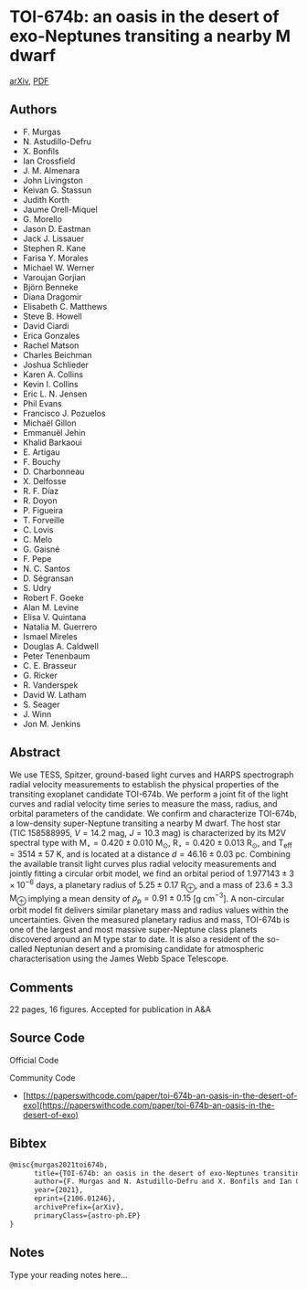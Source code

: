
# TOI-674b: an oasis in the desert of exo-Neptunes transiting a nearby M dwarf

[arXiv](https://arxiv.org/abs/2106.01246), [PDF](https://arxiv.org/pdf/2106.01246.pdf)

## Authors

- F. Murgas
- N. Astudillo-Defru
- X. Bonfils
- Ian Crossfield
- J. M. Almenara
- John Livingston
- Keivan G. Stassun
- Judith Korth
- Jaume Orell-Miquel
- G. Morello
- Jason D. Eastman
- Jack J. Lissauer
- Stephen R. Kane
- Farisa Y. Morales
- Michael W. Werner
- Varoujan Gorjian
- Björn Benneke
- Diana Dragomir
- Elisabeth C. Matthews
- Steve B. Howell
- David Ciardi
- Erica Gonzales
- Rachel Matson
- Charles Beichman
- Joshua Schlieder
- Karen A. Collins
- Kevin I. Collins
- Eric L. N. Jensen
- Phil Evans
- Francisco J. Pozuelos
- Michaël Gillon
- Emmanuël Jehin
- Khalid Barkaoui
- E. Artigau
- F. Bouchy
- D. Charbonneau
- X. Delfosse
- R. F. Díaz
- R. Doyon
- P. Figueira
- T. Forveille
- C. Lovis
- C. Melo
- G. Gaisné
- F. Pepe
- N. C. Santos
- D. Ségransan
- S. Udry
- Robert F. Goeke
- Alan M. Levine
- Elisa V. Quintana
- Natalia M. Guerrero
- Ismael Mireles
- Douglas A. Caldwell
- Peter Tenenbaum
- C. E. Brasseur
- G. Ricker
- R. Vanderspek
- David W. Latham
- S. Seager
- J. Winn
- Jon M. Jenkins

## Abstract

We use TESS, Spitzer, ground-based light curves and HARPS spectrograph radial velocity measurements to establish the physical properties of the transiting exoplanet candidate TOI-674b. We perform a joint fit of the light curves and radial velocity time series to measure the mass, radius, and orbital parameters of the candidate. We confirm and characterize TOI-674b, a low-density super-Neptune transiting a nearby M dwarf. The host star (TIC 158588995, $V = 14.2$ mag, $J = 10.3$ mag) is characterized by its M2V spectral type with $\mathrm{M}_\star=0.420\pm 0.010$ M$_\odot$, $\mathrm{R}_\star = 0.420\pm 0.013$ R$_\odot$, and $\mathrm{T}_{\mathrm{eff}} = 3514\pm 57$ K, and is located at a distance $d=46.16 \pm 0.03$ pc. Combining the available transit light curves plus radial velocity measurements and jointly fitting a circular orbit model, we find an orbital period of $1.977143 \pm 3\times 10^{-6}$ days, a planetary radius of $5.25 \pm 0.17$ $\mathrm{R}_\oplus$, and a mass of $23.6 \pm 3.3$ $\mathrm{M}_\oplus$ implying a mean density of $\rho_\mathrm{p} = 0.91 \pm 0.15$ [g cm$^{-3}$]. A non-circular orbit model fit delivers similar planetary mass and radius values within the uncertainties. Given the measured planetary radius and mass, TOI-674b is one of the largest and most massive super-Neptune class planets discovered around an M type star to date. It is also a resident of the so-called Neptunian desert and a promising candidate for atmospheric characterisation using the James Webb Space Telescope.

## Comments

22 pages, 16 figures. Accepted for publication in A&A

## Source Code

Official Code



Community Code

- [https://paperswithcode.com/paper/toi-674b-an-oasis-in-the-desert-of-exo](https://paperswithcode.com/paper/toi-674b-an-oasis-in-the-desert-of-exo)

## Bibtex

```tex
@misc{murgas2021toi674b,
      title={TOI-674b: an oasis in the desert of exo-Neptunes transiting a nearby M dwarf}, 
      author={F. Murgas and N. Astudillo-Defru and X. Bonfils and Ian Crossfield and J. M. Almenara and John Livingston and Keivan G. Stassun and Judith Korth and Jaume Orell-Miquel and G. Morello and Jason D. Eastman and Jack J. Lissauer and Stephen R. Kane and Farisa Y. Morales and Michael W. Werner and Varoujan Gorjian and Björn Benneke and Diana Dragomir and Elisabeth C. Matthews and Steve B. Howell and David Ciardi and Erica Gonzales and Rachel Matson and Charles Beichman and Joshua Schlieder and Karen A. Collins and Kevin I. Collins and Eric L. N. Jensen and Phil Evans and Francisco J. Pozuelos and Michaël Gillon and Emmanuël Jehin and Khalid Barkaoui and E. Artigau and F. Bouchy and D. Charbonneau and X. Delfosse and R. F. Díaz and R. Doyon and P. Figueira and T. Forveille and C. Lovis and C. Melo and G. Gaisné and F. Pepe and N. C. Santos and D. Ségransan and S. Udry and Robert F. Goeke and Alan M. Levine and Elisa V. Quintana and Natalia M. Guerrero and Ismael Mireles and Douglas A. Caldwell and Peter Tenenbaum and C. E. Brasseur and G. Ricker and R. Vanderspek and David W. Latham and S. Seager and J. Winn and Jon M. Jenkins},
      year={2021},
      eprint={2106.01246},
      archivePrefix={arXiv},
      primaryClass={astro-ph.EP}
}
```

## Notes

Type your reading notes here...

